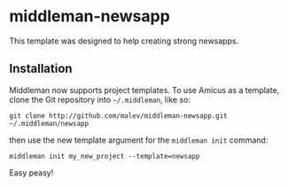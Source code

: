 # middleman-newsapp

This template was designed to help creating strong newsapps.

## Installation

Middleman now supports project templates. To use Amicus as a template, clone the Git repository into ```~/.middleman```, like so:

```git clone http://github.com/malev/middleman-newsapp.git ~/.middleman/newsapp```

then use the new template argument for the ```middleman init``` command:

```middleman init my_new_project --template=newsapp```

Easy peasy!
